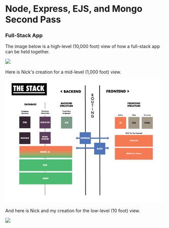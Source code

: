 # Node, Express, EJS, and Mongo Second Pass

### Full-Stack App

The image below is a high-level (10,000 foot) view of how a full-stack app can be held together.

![](MEAN_stack.png)

Here is Nick's creation for a mid-level (1,000 foot) view.

![](TheStack_Letter.png)

And here is Nick and my creation for the low-level (10 foot) view.

![](fullStack.jpg)
